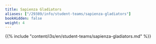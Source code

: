 ```yaml
---
title: Sapienza Gladiators
aliases: ["/29389/info/student-teams/sapienza-gladiators"]
bookHidden: false
weight: 4
---
```


{{% include "content/i3s/en/student-teams/sapienza-gladiators.md" %}}